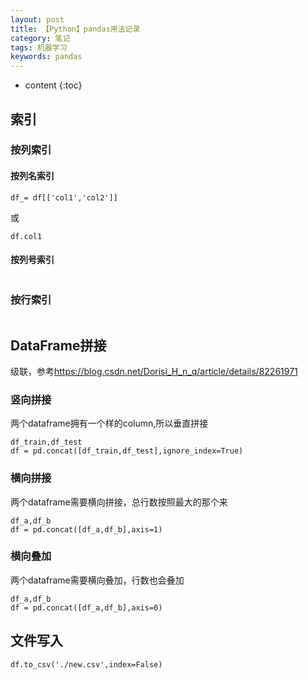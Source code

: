 ```yaml
---
layout: post
title: 【Python】pandas用法记录
category: 笔记
tags: 机器学习
keywords: pandas
---
```

* content
{:toc}


## 索引

### 按列索引

#### 按列名索引
```
df_= df[['col1','col2']]
```
或
```
df.col1
```
#### 按列号索引
```
```

### 按行索引
```

```



## DataFrame拼接

级联，参考<https://blog.csdn.net/Dorisi_H_n_q/article/details/82261971>


### 竖向拼接
两个dataframe拥有一个样的column,所以垂直拼接
```
df_train,df_test
df = pd.concat([df_train,df_test],ignore_index=True)
```



### 横向拼接


两个dataframe需要横向拼接，总行数按照最大的那个来

```
df_a,df_b
df = pd.concat([df_a,df_b],axis=1)
```
### 横向叠加

两个dataframe需要横向叠加，行数也会叠加

```
df_a,df_b
df = pd.concat([df_a,df_b],axis=0)
```


## 文件写入

```
df.to_csv('./new.csv',index=False)
```